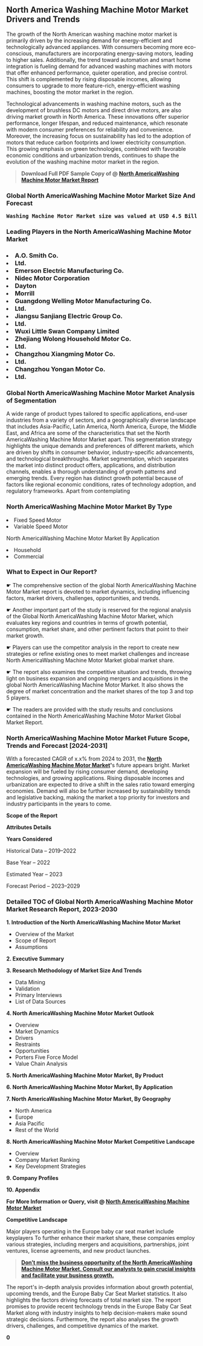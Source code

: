 <p><h2>North America Washing Machine Motor Market Drivers and Trends</h2><p>The growth of the North American washing machine motor market is primarily driven by the increasing demand for energy-efficient and technologically advanced appliances. With consumers becoming more eco-conscious, manufacturers are incorporating energy-saving motors, leading to higher sales. Additionally, the trend toward automation and smart home integration is fueling demand for advanced washing machines with motors that offer enhanced performance, quieter operation, and precise control. This shift is complemented by rising disposable incomes, allowing consumers to upgrade to more feature-rich, energy-efficient washing machines, boosting the motor market in the region.</p><p>Technological advancements in washing machine motors, such as the development of brushless DC motors and direct drive motors, are also driving market growth in North America. These innovations offer superior performance, longer lifespan, and reduced maintenance, which resonate with modern consumer preferences for reliability and convenience. Moreover, the increasing focus on sustainability has led to the adoption of motors that reduce carbon footprints and lower electricity consumption. This growing emphasis on green technologies, combined with favorable economic conditions and urbanization trends, continues to shape the evolution of the washing machine motor market in the region.</p></p><blockquote id="" class=""><strong>Download Full PDF Sample Copy of @&nbsp;<a href="https://www.verifiedmarketreports.com/download-sample/?rid=225834&utm_source=GitHub-Jan&utm_medium=262" target="_blank">North AmericaWashing Machine Motor Market Report</a>&nbsp;&nbsp;</strong></blockquote><h3 id="" class=""><strong>Global&nbsp;North AmericaWashing Machine Motor Market Size And Forecast</strong></h3><pre class="reader-text-block__code-block"><strong>Washing Machine Motor Market size was valued at USD 4.5 Billion in 2022 and is projected to reach USD 6.8 Billion by 2030, growing at a CAGR of 6.7% from 2024 to 2030.</strong></pre><h3 id="" class="">Leading Players in the&nbsp;North AmericaWashing Machine Motor Market</h3><h3 class=""></Li><Li>A.O. Smith Co.</Li><Li> Ltd.</Li><Li> Emerson Electric Manufacturing Co.</Li><Li> Nidec Motor Corporation</Li><Li> Dayton</Li><Li> Morrill</Li><Li> Guangdong Welling Motor Manufacturing Co.</Li><Li>Ltd.</Li><Li> Jiangsu Sanjiang Electric Group Co.</Li><Li> Ltd.</Li><Li> Wuxi Little Swan Company Limited</Li><Li> Zhejiang Wolong Household Motor Co.</Li><Li> Ltd.</Li><Li> Changzhou Xiangming Motor Co.</Li><Li> Ltd.</Li><Li> Changzhou Yongan Motor Co.</Li><Li> Ltd.</h3><h3 id="" class="">Global&nbsp;North AmericaWashing Machine Motor Market Analysis of Segmentation</h3><p id="" class="">A wide range of product types tailored to specific applications, end-user industries from a variety of sectors, and a geographically diverse landscape that includes Asia-Pacific, Latin America, North America, Europe, the Middle East, and Africa are some of the characteristics that set the North AmericaWashing Machine Motor Market apart. This segmentation strategy highlights the unique demands and preferences of different markets, which are driven by shifts in consumer behavior, industry-specific advancements, and technological breakthroughs. Market segmentation, which separates the market into distinct product offers, applications, and distribution channels, enables a thorough understanding of growth patterns and emerging trends. Every region has distinct growth potential because of factors like regional economic conditions, rates of technology adoption, and regulatory frameworks. Apart from contemplating</p><h3 id="" class="">North AmericaWashing Machine Motor Market&nbsp;By Type</h3><p></Li><Li>Fixed Speed Motor</Li><Li> Variable Speed Motor</p><div class="" data-test-id=""><p>North AmericaWashing Machine Motor Market&nbsp;By Application</p></div><p class=""></Li><Li>Household</Li><Li> Commercial</p><div class="" data-test-id=""><h3><span class="">What to Expect in Our Report?</span></h3></div><div class="" data-test-id=""><p><span class="">☛ The comprehensive section of the global North AmericaWashing Machine Motor Market report is devoted to market dynamics, including influencing factors, market drivers, challenges, opportunities, and trends.</span></p></div><div class="" data-test-id=""><p><span class="">☛ Another important part of the study is reserved for the regional analysis of the Global North AmericaWashing Machine Motor Market, which evaluates key regions and countries in terms of growth potential, consumption, market share, and other pertinent factors that point to their market growth.</span></p></div><div class="" data-test-id=""><p><span class="">☛ Players can use the competitor analysis in the report to create new strategies or refine existing ones to meet market challenges and increase North AmericaWashing Machine Motor Market global market share.</span></p></div><div class="" data-test-id=""><p><span class="">☛ The report also examines the competitive situation and trends, throwing light on business expansion and ongoing mergers and acquisitions in the global North AmericaWashing Machine Motor Market. It also shows the degree of market concentration and the market shares of the top 3 and top 5 players.</span></p></div><div class="" data-test-id=""><p><span class="">☛ The readers are provided with the study results and conclusions contained in the North AmericaWashing Machine Motor Market Global Market Report.</span></p></div><div class="" data-test-id=""><h3><span class="">North AmericaWashing Machine Motor Market Future Scope, Trends and Forecast [2024-2031]</span></h3></div><div class="" data-test-id=""><p><span class="">With a forecasted CAGR of x.x% from 2024 to 2031, the <strong><a href="https://www.verifiedmarketreports.com/download-sample/?rid=225834&utm_source=GitHub-Jan&utm_medium=262" target="_blank">North AmericaWashing Machine Motor Market</a>'</strong>s future appears bright. Market expansion will be fueled by rising consumer demand, developing technologies, and growing applications. Rising disposable incomes and urbanization are expected to drive a shift in the sales ratio toward emerging economies. Demand will also be further increased by sustainability trends and legislative backing, making the market a top priority for investors and industry participants in the years to come.</span></p><p id="ember66" class="ember-view reader-text-block__paragraph"><strong>Scope of the Report</strong></p><p id="ember67" class="ember-view reader-text-block__paragraph"><strong>Attributes Details</strong></p><p id="ember68" class="ember-view reader-text-block__paragraph"><strong>Years Considered</strong></p><p id="ember69" class="ember-view reader-text-block__paragraph">Historical Data &ndash; 2019&ndash;2022</p><p id="ember70" class="ember-view reader-text-block__paragraph">Base Year &ndash; 2022</p><p id="ember71" class="ember-view reader-text-block__paragraph">Estimated Year &ndash; 2023</p><p id="ember72" class="ember-view reader-text-block__paragraph">Forecast Period &ndash; 2023&ndash;2029</p></div><h3 id="" class="">Detailed TOC of Global North AmericaWashing Machine Motor Market Research Report, 2023-2030</h3><p id="" class=""><strong>1. Introduction of the North AmericaWashing Machine Motor Market</strong></p><ul><li>Overview of the Market</li><li>Scope of Report</li><li>Assumptions</li></ul><p id="" class=""><strong>2. Executive Summary</strong></p><p id="" class=""><strong>3. Research Methodology of Market Size And Trends</strong></p><ul><li>Data Mining</li><li>Validation</li><li>Primary Interviews</li><li>List of Data Sources</li></ul><p id="" class=""><strong>4. North AmericaWashing Machine Motor Market Outlook</strong></p><ul><li>Overview</li><li>Market Dynamics</li><li>Drivers</li><li>Restraints</li><li>Opportunities</li><li>Porters Five Force Model</li><li>Value Chain Analysis</li></ul><p id="" class=""><strong>5. North AmericaWashing Machine Motor Market, By Product</strong></p><p id="" class=""><strong>6. North AmericaWashing Machine Motor Market, By Application</strong></p><p id="" class=""><strong>7. North AmericaWashing Machine Motor Market, By Geography</strong></p><ul><li>North America</li><li>Europe</li><li>Asia Pacific</li><li>Rest of the World</li></ul><p id="" class=""><strong>8. North AmericaWashing Machine Motor Market Competitive Landscape</strong></p><ul><li>Overview</li><li>Company Market Ranking</li><li>Key Development Strategies</li></ul><p id="" class=""><strong>9. Company Profiles</strong></p><p id="" class=""><strong>10. Appendix</strong></p><p><strong>For More Information or Query, visit&nbsp;@ <a href="https://www.verifiedmarketreports.com/product/washing-machine-motor-market/" target="_blank">North AmericaWashing Machine Motor Market</a></strong></p><p id="ember61" class="ember-view reader-text-block__paragraph"><strong>Competitive Landscape</strong></p><p id="ember62" class="ember-view reader-text-block__paragraph">Major players operating in the Europe baby car seat market include keyplayers To further enhance their market share, these companies employ various strategies, including mergers and acquisitions, partnerships, joint ventures, license agreements, and new product launches.</p><blockquote id="ember63" class="ember-view reader-text-block__blockquote"><strong><a href="https://www.verifiedmarketreports.com/download-sample/?rid=225834&utm_source=GitHub-Jan&utm_medium=262" target="_blank">Don&rsquo;t miss the business opportunity of the North AmericaWashing Machine Motor Market. Consult our analysts to gain crucial insights and facilitate your business growth.</a></strong></blockquote><p id="ember64" class="ember-view reader-text-block__paragraph">The report's in-depth analysis provides information about growth potential, upcoming trends, and the Europe Baby Car Seat Market statistics. It also highlights the factors driving forecasts of total market size. The report promises to provide recent technology trends in the Europe Baby Car Seat Market along with industry insights to help decision-makers make sound strategic decisions. Furthermore, the report also analyses the growth drivers, challenges, and competitive dynamics of the market.</p><p class="ember-view reader-text-block__paragraph"><strong>0</strong></p>
